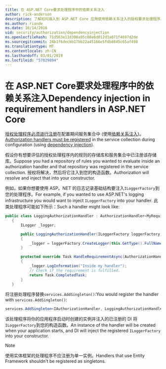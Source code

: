 ```yaml
---
title: 在 ASP.NET Core要求处理程序中的依赖关系注入
author: rick-anderson
description: 了解如何插入到 ASP.NET Core 应用使用依赖关系注入的授权要求处理程序。
ms.author: riande
ms.date: 10/14/2016
uid: security/authorization/dependencyinjection
ms.openlocfilehash: 71d563e11d308a95c08e6d012d3a071f4697d2de
ms.sourcegitcommit: 24b1f6decbb17bb22a45166e5fdb0845c65af498
ms.translationtype: MT
ms.contentlocale: zh-CN
ms.lasthandoff: 03/01/2019
ms.locfileid: "57029894"
---
```

# <a name="dependency-injection-in-requirement-handlers-in-aspnet-core"></a><span data-ttu-id="1b4cf-103">在 ASP.NET Core要求处理程序中的依赖关系注入</span><span class="sxs-lookup"><span data-stu-id="1b4cf-103">Dependency injection in requirement handlers in ASP.NET Core</span></span>

<a name="security-authorization-di"></a>

<span data-ttu-id="1b4cf-104">[授权处理程序必须进行注册](xref:security/authorization/policies#handler-registration)在配置期间服务集合中 (使用[依赖关系注入](xref:fundamentals/dependency-injection))。</span><span class="sxs-lookup"><span data-stu-id="1b4cf-104">[Authorization handlers must be registered](xref:security/authorization/policies#handler-registration) in the service collection during configuration (using [dependency injection](xref:fundamentals/dependency-injection)).</span></span>

<span data-ttu-id="1b4cf-105">假设你有想要评估的授权处理程序内的规则的存储库和服务集合中已注册该存储库。</span><span class="sxs-lookup"><span data-stu-id="1b4cf-105">Suppose you had a repository of rules you wanted to evaluate inside an authorization handler and that repository was registered in the service collection.</span></span> <span data-ttu-id="1b4cf-106">授权将解决，然后将它注入到您的构造函数。</span><span class="sxs-lookup"><span data-stu-id="1b4cf-106">Authorization will resolve and inject that into your constructor.</span></span>

<span data-ttu-id="1b4cf-107">例如，如果你想要使用 ASP。NET 的日志记录基础结构要注入`ILoggerFactory`到您的处理程序。</span><span class="sxs-lookup"><span data-stu-id="1b4cf-107">For example, if you wanted to use ASP.NET's logging infrastructure you would want to inject `ILoggerFactory` into your handler.</span></span> <span data-ttu-id="1b4cf-108">此类处理程序可能如下所示：</span><span class="sxs-lookup"><span data-stu-id="1b4cf-108">Such a handler might look like:</span></span>

```csharp
public class LoggingAuthorizationHandler : AuthorizationHandler<MyRequirement>
   {
       ILogger _logger;

       public LoggingAuthorizationHandler(ILoggerFactory loggerFactory)
       {
           _logger = loggerFactory.CreateLogger(this.GetType().FullName);
       }

       protected override Task HandleRequirementAsync(AuthorizationHandlerContext context, MyRequirement requirement)
       {
           _logger.LogInformation("Inside my handler");
           // Check if the requirement is fulfilled.
           return Task.CompletedTask;
       }
   }
   ```

<span data-ttu-id="1b4cf-109">将注册处理程序替换`services.AddSingleton()`:</span><span class="sxs-lookup"><span data-stu-id="1b4cf-109">You would register the handler with `services.AddSingleton()`:</span></span>

```csharp
services.AddSingleton<IAuthorizationHandler, LoggingAuthorizationHandler>();
```

<span data-ttu-id="1b4cf-110">该处理程序将你的应用程序启动时创建的实例并注入的已注册的 DI 将`ILoggerFactory`到您的构造函数。</span><span class="sxs-lookup"><span data-stu-id="1b4cf-110">An instance of the handler will be created when your application starts, and DI will inject the registered `ILoggerFactory` into your constructor.</span></span>

> [!NOTE]
> <span data-ttu-id="1b4cf-111">使用实体框架的处理程序不应注册为单一实例。</span><span class="sxs-lookup"><span data-stu-id="1b4cf-111">Handlers that use Entity Framework shouldn't be registered as singletons.</span></span>
